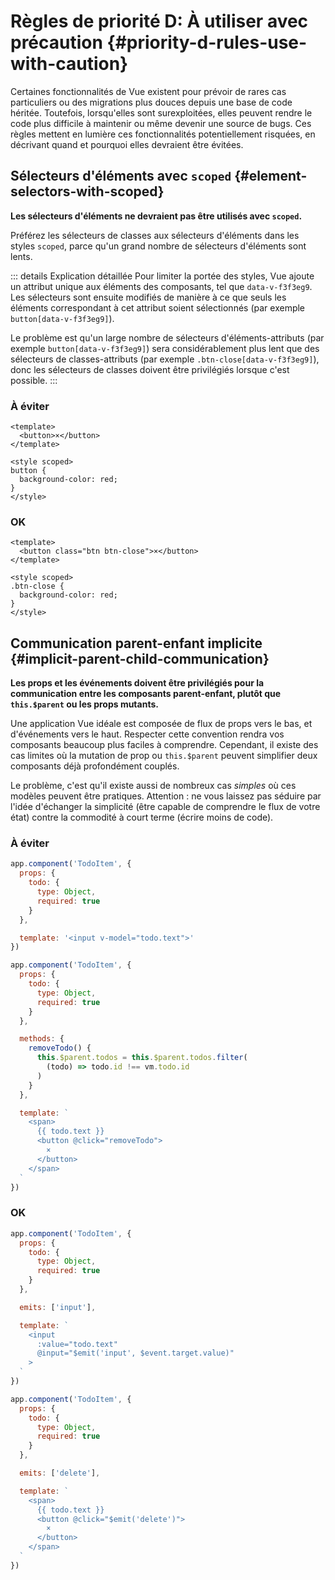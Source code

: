 # Règles de priorité D: À utiliser avec précaution {#priority-d-rules-use-with-caution}

Certaines fonctionnalités de Vue existent pour prévoir de rares cas particuliers ou des migrations plus douces depuis une base de code héritée. Toutefois, lorsqu'elles sont surexploitées, elles peuvent rendre le code plus difficile à maintenir ou même devenir une source de bugs. Ces règles mettent en lumière ces fonctionnalités potentiellement risquées, en décrivant quand et pourquoi elles devraient être évitées.

## Sélecteurs d'éléments avec `scoped` {#element-selectors-with-scoped}

**Les sélecteurs d'éléments ne devraient pas être utilisés avec `scoped`.**

Préférez les sélecteurs de classes aux sélecteurs d'éléments dans les styles `scoped`, parce qu'un grand nombre de sélecteurs d'éléments sont lents.

::: details Explication détaillée
Pour limiter la portée des styles, Vue ajoute un attribut unique aux éléments des composants, tel que `data-v-f3f3eg9`. Les sélecteurs sont ensuite modifiés de manière à ce que seuls les éléments correspondant à cet attribut soient sélectionnés (par exemple `button[data-v-f3f3eg9]`).

Le problème est qu'un large nombre de sélecteurs d'éléments-attributs (par exemple `button[data-v-f3f3eg9]`) sera considérablement plus lent que des sélecteurs de classes-attributs (par exemple `.btn-close[data-v-f3f3eg9]`), donc les sélecteurs de classes doivent être privilégiés lorsque c'est possible.
:::

<div class="style-example style-example-bad">
<h3>À éviter</h3>

```vue-html
<template>
  <button>×</button>
</template>

<style scoped>
button {
  background-color: red;
}
</style>
```

</div>

<div class="style-example style-example-good">
<h3>OK</h3>

```vue-html
<template>
  <button class="btn btn-close">×</button>
</template>

<style scoped>
.btn-close {
  background-color: red;
}
</style>
```

</div>

## Communication parent-enfant implicite {#implicit-parent-child-communication}

**Les props et les événements doivent être privilégiés pour la communication entre les composants parent-enfant, plutôt que `this.$parent` ou les props mutants.**

Une application Vue idéale est composée de flux de props vers le bas, et d'événements vers le haut. Respecter cette convention rendra vos composants beaucoup plus faciles à comprendre. Cependant, il existe des cas limites où la mutation de prop ou `this.$parent` peuvent simplifier deux composants déjà profondément couplés.

Le problème, c'est qu'il existe aussi de nombreux cas _simples_ où ces modèles peuvent être pratiques. Attention : ne vous laissez pas séduire par l'idée d'échanger la simplicité (être capable de comprendre le flux de votre état) contre la commodité à court terme (écrire moins de code).

<div class="style-example style-example-bad">
<h3>À éviter</h3>

```js
app.component('TodoItem', {
  props: {
    todo: {
      type: Object,
      required: true
    }
  },

  template: '<input v-model="todo.text">'
})
```

```js
app.component('TodoItem', {
  props: {
    todo: {
      type: Object,
      required: true
    }
  },

  methods: {
    removeTodo() {
      this.$parent.todos = this.$parent.todos.filter(
        (todo) => todo.id !== vm.todo.id
      )
    }
  },

  template: `
    <span>
      {{ todo.text }}
      <button @click="removeTodo">
        ×
      </button>
    </span>
  `
})
```

</div>

<div class="style-example style-example-good">
<h3>OK</h3>

```js
app.component('TodoItem', {
  props: {
    todo: {
      type: Object,
      required: true
    }
  },

  emits: ['input'],

  template: `
    <input
      :value="todo.text"
      @input="$emit('input', $event.target.value)"
    >
  `
})
```

```js
app.component('TodoItem', {
  props: {
    todo: {
      type: Object,
      required: true
    }
  },

  emits: ['delete'],

  template: `
    <span>
      {{ todo.text }}
      <button @click="$emit('delete')">
        ×
      </button>
    </span>
  `
})
```

</div>

